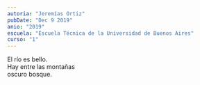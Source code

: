 ```yaml
---
autoria: "Jeremías Ortiz"
pubDate: "Dec 9 2019"
anio: "2019"
escuela: "Escuela Técnica de la Universidad de Buenos Aires"
curso: "1"
---
```


El río es bello.\
Hay entre las montañas\
oscuro bosque.
